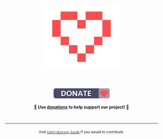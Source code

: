 <h1 align="center">
    <a href="https://www.paypal.me/pabllopf"><img width="250" src="https://github.com/pabllopf/Alis/blob/master/docs/resources/images/heart3.png" alt="Donations"><p></a>
</h1>

<br>
<p align="center">
	<a href="https://www.paypal.me/pabllopf"><img width="185" src="https://github.com/pabllopf/Alis/blob/master/docs/resources/images/badge.png" alt="Badge"></a>
	<br><br>
	<b>🙌 Use <a href="https://www.paypal.me/pabllopf">donations</a> to help support <b>our</b> project! 🙌</b>
</p>
<br>

---

<p align="center">
	<sub>Visit <a href="https://www.alisengine.com/web/contributing.html"><code>Contributing Guide</code></a> if you would to contribute.</sub>
</p>

<br>
